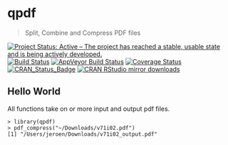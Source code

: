 # qpdf

> Split, Combine and Compress PDF files

[![Project Status: Active – The project has reached a stable, usable state and is being actively developed.](http://www.repostatus.org/badges/latest/active.svg)](http://www.repostatus.org/#active)
[![Build Status](https://travis-ci.org/ropensci/qpdf.svg?branch=master)](https://travis-ci.org/ropensci/qpdf)
[![AppVeyor Build Status](https://ci.appveyor.com/api/projects/status/github/ropensci/qpdf?branch=master&svg=true)](https://ci.appveyor.com/project/jeroen/qpdf)
[![Coverage Status](https://codecov.io/github/ropensci/qpdf/coverage.svg?branch=master)](https://codecov.io/github/ropensci/qpdf?branch=master)
[![CRAN_Status_Badge](http://www.r-pkg.org/badges/version/qpdf)](http://cran.r-project.org/package=qpdf)
[![CRAN RStudio mirror downloads](http://cranlogs.r-pkg.org/badges/qpdf)](http://cran.r-project.org/web/packages/qpdf/index.html)

## Hello World

All functions take on or more input and output pdf files.

```{r}
> library(qpdf)
> pdf_compress("~/Downloads/v71i02.pdf")
[1] "/Users/jeroen/Downloads/v71i02_output.pdf"
```
